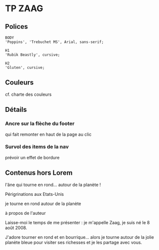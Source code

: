 # TP ZAAG

## Polices
    BODY
    'Poppins', 'Trebuchet MS', Arial, sans-serif;

    H1
    'Rubik Beastly', cursive;

    H2
    'Gluten', cursive;

## Couleurs
cf. charte des couleurs
    
## Détails

### Ancre sur la flèche du footer 
qui fait remonter en haut de la page au clic

### Survol des items de la nav
prévoir un effet de bordure 


## Contenus hors Lorem 

l'âne qui tourne en rond... autour de la planète !

Périgrinations aux Etats-Unis

je tourne en rond autour de la planète

à propos de l'auteur

Laisse-moi le temps de me présenter : je m'appelle Zaag, je suis né le 8 août 2008.

J'adore tourner en rond et en bourrique... alors je tourne autour de la jolie planète bleue pour visiter ses richesses et je les partage avec vous.
